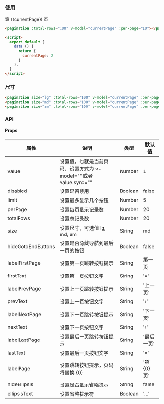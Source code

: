<row>
<column :md=12>

### 使用

<well>第 {{currentPage}} 页</well>
<pagination :total-rows="100" v-model="currentPage" :per-page="10"></pagination>

<script>
  export default {
    data () {
      return {
        currentPage: 2
      }
    },
  }
</script>

```html
<pagination :total-rows="100" v-model="currentPage" :per-page="10"></pagination>

<script>
  export default {
    data () {
      return {
        currentPage: 2
      }
    },
  }
</script>  
```

### 尺寸

<div>
  <pagination size="lg" :total-rows="100" v-model="currentPage" :per-page="10"></pagination>
</div>
<div>
  <pagination size="md" :total-rows="100" v-model="currentPage" :per-page="10"></pagination>
</div>
<div>
  <pagination size="sm" :total-rows="100" v-model="currentPage" :per-page="10"></pagination>
</div>

```html
<pagination size="lg" :total-rows="100" v-model="currentPage" :per-page="10"></pagination>
<pagination size="md" :total-rows="100" v-model="currentPage" :per-page="10"></pagination>
<pagination size="sm" :total-rows="100" v-model="currentPage" :per-page="10"></pagination>
```
### API

<portlet title="Pagination" icon="map-signs" theme="light" bordered>

#### Props

<div class="table-scrollable table-scrollable-borderless">
    <table class="table table-hover table-bordered">
        <thead>
            <tr class="uppercase">
                <th> 属性 </th>
                <th> 说明 </th>
                <th> 类型 </th>
                <th> 默认值 </th>
            </tr>
        </thead>
        <tbody>
            <tr>
                <td> value </td>
                <td> 设置值，也就是当前页码，设置方式为 v-model="" 或者 value.sync="" </td>
                <td> Number </td>
                <td> 1 </td>
            </tr>
            <tr>
                <td> disabled </td>
                <td> 设置是否禁用 </td>
                <td> Boolean </td>
                <td> false </td>
            </tr>
            <tr>
                <td> limit </td>
                <td> 设置最多显示几个按钮 </td>
                <td> Number </td>
                <td> 5 </td>
            </tr>
            <tr>
                <td> perPage </td>
                <td> 设置每页显示记录数 </td>
                <td> Number </td>
                <td> 20 </td>
            </tr>
            <tr>
                <td> totalRows </td>
                <td> 设置总记录数 </td>
                <td> Number </td>
                <td> 20 </td>
            </tr>
            <tr>
                <td> size </td>
                <td> 设置尺寸，可选值 lg, md, sm </td>
                <td> String </td>
                <td> md </td>
            </tr>
            <tr>
                <td> hideGotoEndButtons </td>
                <td> 设置是否隐藏导航到最后一页的按钮 </td>
                <td> Boolean </td>
                <td> false </td>
            </tr>
            <tr>
                <td> labelFirstPage </td>
                <td> 设置第一页跳转按钮提示 </td>
                <td> String </td>
                <td> 第一页 </td>
            </tr>
            <tr>
                <td> firstText </td>
                <td> 设置第一页按钮文字 </td>
                <td> String </td>
                <td> '&laquo;' </td>
            </tr>
            <tr>
                <td> labelPrevPage </td>
                <td> 设置上一页跳转按钮提示 </td>
                <td> String </td>
                <td> '上一页' </td>
            </tr>
            <tr>
                <td> prevText </td>
                <td> 设置上一页按钮文字 </td>
                <td> String </td>
                <td> '&lsaquo;' </td>
            </tr>
            <tr>
                <td> labelNextPage </td>
                <td> 设置下一页跳转按钮提示 </td>
                <td> String </td>
                <td> '下一页' </td>
            </tr>
            <tr>
                <td> nextText </td>
                <td> 设置下一页按钮文字 </td>
                <td> String </td>
                <td> '&rsaquo;' </td>
            </tr>
            <tr>
                <td> labelLastPage </td>
                <td> 设置最后一页跳转按钮提示 </td>
                <td> String </td>
                <td> '最后一页' </td>
            </tr>
            <tr>
                <td> lastText </td>
                <td> 设置最后一页按钮文字 </td>
                <td> String </td>
                <td> '&raquo;' </td>
            </tr>
            <tr>
                <td> labelPage </td>
                <td> 设置跳转按钮提示，页码将替换 {0}  </td>
                <td> String </td>
                <td> '第{0}页' </td>
            </tr>
            <tr>
                <td> hideEllipsis </td>
                <td> 设置是否显示省略提示 </td>
                <td> String </td>
                <td> false </td>
            </tr>
            <tr>
                <td> ellipsisText </td>
                <td> 设置省略提示符 </td>
                <td> Boolean </td>
                <td> '&hellip;' </td>
            </tr>
        </tbody>
    </table>
</div>

</portlet>

</column>
</row>
